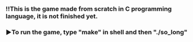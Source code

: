 ### ‼️This is the game made from scratch in C programming language, it is not finished yet.

### ▶️To run the game, type "make" in shell and then "./so_long" 

